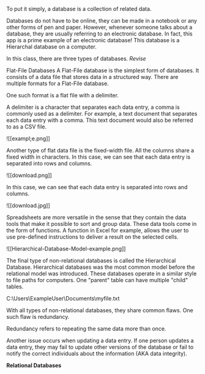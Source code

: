 To put it simply, a database is a collection of related data. 

Databases do not have to be online, they can be made in a notebook or any other forms of pen and paper. However, whenever someone talks about a database, they are usually referring to an electronic database. In fact, this app is a prime example of an electronic database! This database is a Hierarchal database on a computer. 

In this class, there are three types of databases. *Revise*

Flat-File Databases
A Flat-File database is the simplest form of databases. It consists of a data file that stores data in a structured way. There are multiple formats for a Flat-File database. 

One such format is a flat file with a delimiter. 

A delimiter is a character that separates each data entry, a comma is commonly used as a delimiter. For example, a text document that separates each data entry with a comma. This text document would also be referred to as a CSV file. 

![[exampl;e.png]]

Another type of flat data file is the fixed-width file. All the columns share a fixed width in characters. In this case, we can see that each data entry is separated into rows and columns. 

![[download.png]]

In this case, we can see that each data entry is separated into rows and columns. 

![[download.jpg]]

Spreadsheets are more versatile in the sense that they contain the data tools that make it possible to sort and group data. These data tools come in the form of functions. A function in Excel for example, allows the user to use pre-defined instructions to deliver a result on the selected cells. 
  
![[Hierarchical-Database-Model-example.png]]

The final type of non-relational databases is called the Hierarchical Database. Hierarchical databases was the most common model before the relational model was introduced. These databases operate in a similar style to file paths for computers. One "parent" table can have multiple "child" tables. 

C:\\Users\\ExampleUser\\Documents\\myfile.txt

With all types of non-relational databases, they share common flaws. One such flaw is redundancy. 

Redundancy refers to repeating the same data more than once. 

Another issue occurs when updating a data entry. If one person updates a data entry, they may fail to update other versions of the database or fail to notify the correct individuals about the information (AKA data integrity).

**Relational Databases**

	